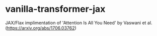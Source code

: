 # vanilla-transformer-jax
JAX/Flax implimentation of 'Attention Is All You Need' by Vaswani et al. (https://arxiv.org/abs/1706.03762)  
